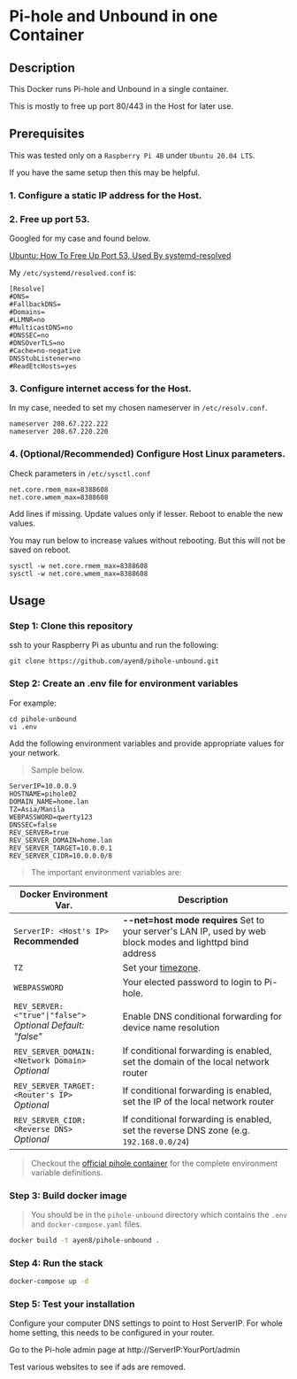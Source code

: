 # Pi-hole and Unbound in one Container


## Description

This Docker runs Pi-hole and Unbound in a single container.

This is mostly to free up port 80/443 in the Host for later use.


## Prerequisites

This was tested only on a `Raspberry Pi 4B` under `Ubuntu 20.04 LTS`. 

If you have the same setup then this may be helpful.

### 1. Configure a static IP address for the Host.

### 2. Free up port 53.

Googled for my case and found below.

[Ubuntu: How To Free Up Port 53, Used By systemd-resolved](https://www.linuxuprising.com/2020/07/ubuntu-how-to-free-up-port-53-used-by.html)

My `/etc/systemd/resolved.conf` is:

```
[Resolve]
#DNS=
#FallbackDNS=
#Domains=
#LLMNR=no
#MulticastDNS=no
#DNSSEC=no
#DNSOverTLS=no
#Cache=no-negative
DNSStubListener=no
#ReadEtcHosts=yes
```

### 3. Configure internet access for the Host.

In my case, needed to set my chosen nameserver in `/etc/resolv.conf`.

```
nameserver 208.67.222.222
nameserver 208.67.220.220
```

### 4. (Optional/Recommended) Configure Host Linux parameters.

Check parameters in `/etc/sysctl.conf`

```
net.core.rmem_max=8388608
net.core.wmem_max=8388608
```

Add lines if missing. Update values only if lesser. Reboot to enable the new values.

You may run below to increase values without rebooting. But this will not be saved on reboot.

```
sysctl -w net.core.rmem_max=8388608  
sysctl -w net.core.wmem_max=8388608
```


## Usage


### Step 1: Clone this repository

ssh to your Raspberry Pi as ubuntu and run the following:

    git clone https://github.com/ayen8/pihole-unbound.git


### Step 2: Create an .env file for environment variables

For example:

    cd pihole-unbound
    vi .env


Add the following environment variables and provide appropriate values for your network.

> Sample below. 

```
ServerIP=10.0.0.9
HOSTNAME=pihole02
DOMAIN_NAME=home.lan
TZ=Asia/Manila
WEBPASSWORD=qwerty123
DNSSEC=false
REV_SERVER=true
REV_SERVER_DOMAIN=home.lan
REV_SERVER_TARGET=10.0.0.1
REV_SERVER_CIDR=10.0.0.0/8
```

> The important environment variables are:

| Docker Environment Var. | Description |
| ----------------------- | ----------- |
| `ServerIP: <Host's IP>`<br/> **Recommended** | **--net=host mode requires** Set to your server's LAN IP, used by web block modes and lighttpd bind address
| `TZ`<br/> | Set your [timezone](https://en.wikipedia.org/wiki/List_of_tz_database_time_zones).
| `WEBPASSWORD`<br/> | Your elected password to login to Pi-hole.
| `REV_SERVER: <"true"\|"false">`<br/> *Optional* *Default: "false"* | Enable DNS conditional forwarding for device name resolution
| `REV_SERVER_DOMAIN: <Network Domain>`<br/> *Optional* | If conditional forwarding is enabled, set the domain of the local network router
| `REV_SERVER_TARGET: <Router's IP>`<br/> *Optional* | If conditional forwarding is enabled, set the IP of the local network router
| `REV_SERVER_CIDR: <Reverse DNS>`<br/> *Optional* | If conditional forwarding is enabled, set the reverse DNS zone (e.g. `192.168.0.0/24`)


> Checkout the [official pihole container](https://github.com/pi-hole/docker-pi-hole/) for the complete environment variable definitions.


### Step 3: Build docker image

> You should be in the `pihole-unbound` directory which contains the `.env` and `docker-compose.yaml` files.

```bash
docker build -t ayen8/pihole-unbound .
```


### Step 4: Run the stack

```bash
docker-compose up -d
```


### Step 5: Test your installation

Configure your computer DNS settings to point to Host ServerIP. For whole home setting, this needs to be configured in your router.

Go to the Pi-hole admin page at http://ServerIP:YourPort/admin

Test various websites to see if ads are removed.
